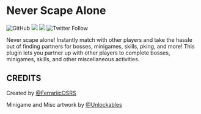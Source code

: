 # Never Scape Alone
![GitHub](https://img.shields.io/github/license/NeverScapeAlone/never-scape-alone)
[![](https://img.shields.io/endpoint?url=https://i.pluginhub.info/shields/rank/plugin/neverscapealone)](https://runelite.net/plugin-hub) [![](https://img.shields.io/endpoint?url=https://i.pluginhub.info/shields/installs/plugin/neverscapealone)](https://runelite.net/plugin-hub) 
![Twitter Follow](https://img.shields.io/twitter/follow/NeverScapeAlone?style=social)

Never scape alone! Instantly match with other players and take the hassle out of finding partners for bosses, minigames, skills, pking, and more! This plugin lets you partner up with other players to complete bosses, minigames, skills, and other miscellaneous activities. 


## CREDITS
Created by [@FerrariicOSRS](www.twitter.com/Ferrariicosrs)

Minigame and Misc artwork by [@Unlockables](www.twitter.com/unlockables)